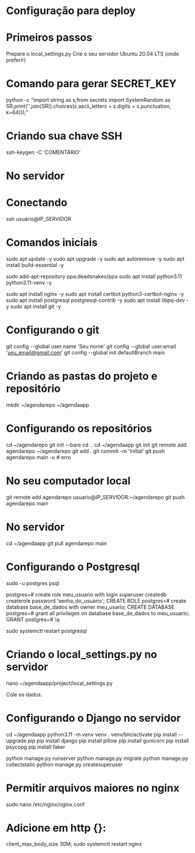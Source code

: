 # Configuração para deploy

# Primeiros passos

Prepare o local_settings.py
Crie o seu servidor Ubuntu 20.04 LTS (onde preferir)

# Comando para gerar SECRET_KEY

python -c "import string as s;from secrets import SystemRandom as SR;print(''.join(SR().choices(s.ascii_letters + s.digits + s.punctuation, k=64)));"

# Criando sua chave SSH

ssh-keygen -C 'COMENTÁRIO'

# No servidor

# Conectando

ssh usuário@IP_SERVIDOR

# Comandos iniciais

sudo apt update -y
sudo apt upgrade -y
sudo apt autoremove -y
sudo apt install build-essential -y

sudo add-apt-repository ppa:deadsnakes/ppa
sudo apt install python3.11 python3.11-venv -y

sudo apt install nginx -y
sudo apt install certbot python3-certbot-nginx -y
sudo apt install postgresql postgresql-contrib -y
sudo apt install libpq-dev -y
sudo apt install git -y

# Configurando o git

git config --global user.name 'Seu nome'
git config --global user.email 'seu_email@gmail.com'
git config --global init.defaultBranch main

# Criando as pastas do projeto e repositório

mkdir ~/agendarepo ~/agendaapp

# Configurando os repositórios

cd ~/agendarepo
git init --bare
cd ..
cd ~/agendaapp
git init
git remote add agendarepo ~/agendarepo
git add .
git commit -m 'Initial'
git push agendarepo main -u # erro

# No seu computador local

git remote add agendarepo usuario@IP_SERVIDOR:~/agendarepo
git push agendarepo main

# No servidor

cd ~/agendaapp
git pull agendarepo main

# Configurando o Postgresql

sudo -u postgres psql

postgres=# create role meu_usuario with login superuser createdb createrole password 'senha_do_usuario';
CREATE ROLE
postgres=# create database base_de_dados with owner meu_usario;
CREATE DATABASE
postgres=# grant all privileges on database base_de_dados to meu_usuario;
GRANT
postgres=# \q

sudo systemctl restart postgresql

# Criando o local_settings.py no servidor

nano ~/agendaapp/project/local_settings.py

Cole os dados.

# Configurando o Django no servidor

cd ~/agendaapp
python3.11 -m venv venv
. venv/bin/activate
pip install --upgrade pip
pip install django
pip install pillow
pip install gunicorn
pip install psycopg
pip install faker

python manage.py runserver
python manage.py migrate
python manage.py collectstatic
python manage.py createsuperuser

# Permitir arquivos maiores no nginx

sudo nano /etc/nginx/nginx.conf

# Adicione em http {}:

client_max_body_size 30M;
sudo systemctl restart nginx
